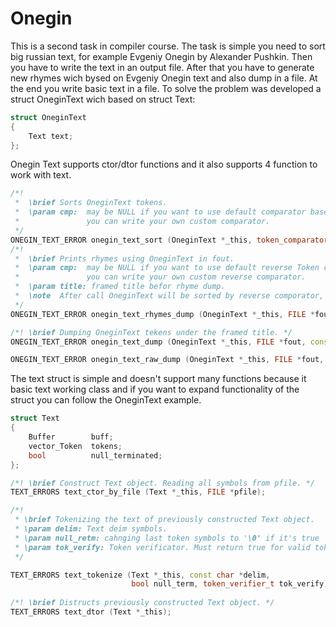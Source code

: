 # Onegin
This is a second task in compiler course. 
The task is simple you need to sort big russian text, for example Evgeniy Onegin by Alexander Pushkin. Then you have to write the text in an output file. After that you have to generate new rhymes wich bysed on Evgeniy Onegin text and also dump in a file. At the end you write basic text in a file.
To solve the problem was developed a struct OneginText wich based on struct Text:
```C++
struct OneginText
{
    Text text;
};
```
Onegin Text supports ctor/dtor functions and it also supports 4 function to work with text.
```C++
/*!
 *  \brief Sorts OneginText tokens.
 *  \param cmp:  may be NULL if you want to use default comparator based on strcmp or 
 *               you can write your own custom comparator.
 */
ONEGIN_TEXT_ERROR onegin_text_sort (OneginText *_this, token_comparator_t cmp);
/*!
 *  \brief Prints rhymes using OneginText in fout.
 *  \param cmp:  may be NULL if you want to use default reverse Token comparator or 
 *               you can write your own custom reverse comparator.
 *  \param title: framed title befor rhyme dump.
 *  \note  After call OneginText will be sorted by reverse comporator, because the rhyme printing alorithm need it. 
 */
ONEGIN_TEXT_ERROR onegin_text_rhymes_dump (OneginText *_this, FILE *fout, const char *title, token_comparator_t cmp);

/*! \brief Dumping OneginText tekens under the framed title. */
ONEGIN_TEXT_ERROR onegin_text_dump (OneginText *_this, FILE *fout, const char *title);

ONEGIN_TEXT_ERROR onegin_text_raw_dump (OneginText *_this, FILE *fout, const char *title);
```
The text struct is simple and doesn't support many functions because it basic text working class and if you want to expand functionality of the struct you can follow the OneginText example.
```C++
struct Text
{
    Buffer        buff;
    vector_Token  tokens;
    bool          null_terminated;
};

/*! \brief Construct Text object. Reading all symbols from pfile. */
TEXT_ERRORS text_ctor_by_file (Text *_this, FILE *pfile);

/*! 
 * \brief Tokenizing the text of previously constructed Text object. 
 * \param delim: Text deim symbols.
 * \param null_retm: cahnging last token symbols to '\0' if it's true
 * \param tok_verify: Token verificator. Must return true for valid tokens, invalid tokens will be ignored. 
 */

TEXT_ERRORS text_tokenize (Text *_this, const char *delim, 
                           bool null_term, token_verifier_t tok_verify);
                           
/*! \brief Distructs previously constructed Text object. */
TEXT_ERRORS text_dtor (Text *_this);
```
